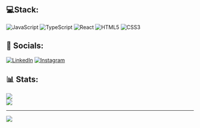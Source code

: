 
## 💻Stack:
![JavaScript](https://img.shields.io/badge/javascript-%23323330.svg?style=for-the-badge&logo=javascript&logoColor=%23F7DF1E) ![TypeScript](https://img.shields.io/badge/typescript-%23007ACC.svg?style=for-the-badge&logo=typescript&logoColor=white) ![React](https://img.shields.io/badge/react-%2320232a.svg?style=for-the-badge&logo=react&logoColor=%2361DAFB) ![HTML5](https://img.shields.io/badge/html5-%23E34F26.svg?style=for-the-badge&logo=html5&logoColor=white) ![CSS3](https://img.shields.io/badge/css3-%231572B6.svg?style=for-the-badge&logo=css3&logoColor=white)  
## 📨 Socials:
[![LinkedIn](https://img.shields.io/badge/LinkedIn-%230077B5.svg?logo=linkedin&logoColor=white)](https://linkedin.com/in/gustavo-freirepti) [![Instagram](https://img.shields.io/badge/Instagram-%23E4405F.svg?logo=Instagram&logoColor=white)](https://instagram.com/gustavo_freire)
## 📊 Stats:
![](https://github-readme-streak-stats.herokuapp.com/?user=gustavofreiredev&theme=react&hide_border=true)<br/>
![](https://github-readme-stats.vercel.app/api/top-langs/?username=gustavofreiredev&theme=react&hide_border=true&include_all_commits=false&count_private=false&layout=compact)

---
[![](https://visitcount.itsvg.in/api?id=GFreireDev&icon=0&color=3)](https://visitcount.itsvg.in)

<!-- Proudly created with GPRM ( https://gprm.itsvg.in ) -->

